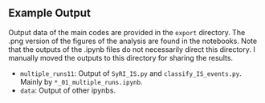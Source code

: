 ## Example Output

Output data of the main codes are provided in the `export` directory.
The .png version of the figures of the analysis are found in the notebooks.
Note that the outputs of the .ipynb files do not necessarily direct this directory.
I manually moved the outputs to this directory for sharing the results.

- `multiple_runs11`: Output of `SyRI_IS.py` and `classify_IS_events.py`. Mainly by `*_01_multiple_runs.ipynb`.
- `data`: Output of other ipynbs.